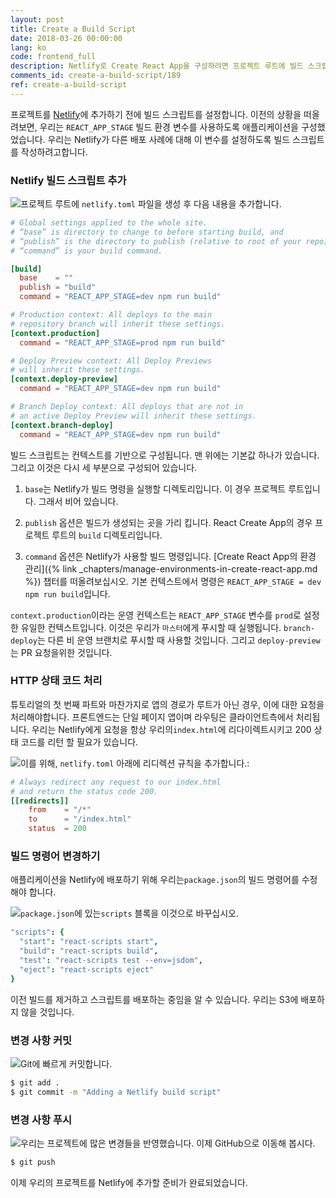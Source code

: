 ```yaml
---
layout: post
title: Create a Build Script
date: 2018-03-26 00:00:00
lang: ko
code: frontend_full
description: Netlify로 Create React App을 구성하려면 프로젝트 루트에 빌드 스크립트를 추가해야합니다. 우리가 React Router 라우트에 대해 HTTP 상태 코드 200을 반환하도록하려면 리다이렉트 규칙을 추가해야합니다. 
comments_id: create-a-build-script/189
ref: create-a-build-script
---
```


프로젝트를 [Netlify](https://www.netlify.com)에 추가하기 전에 빌드 스크립트를 설정합니다. 이전의 상황을 떠올려보면, 우리는 `REACT_APP_STAGE` 빌드 환경 변수를 사용하도록 애플리케이션을 구성했었습니다. 우리는 Netlify가 다른 배포 사례에 대해 이 변수를 설정하도록 빌드 스크립트를 작성하려고합니다.

### Netlify 빌드 스크립트 추가

<img class="code-marker" src="/assets/s.png" />프로젝트 루트에  `netlify.toml` 파일을 생성 후 다음 내용을 추가합니다.

``` toml
# Global settings applied to the whole site.
# “base” is directory to change to before starting build, and
# “publish” is the directory to publish (relative to root of your repo).
# “command” is your build command.

[build]
  base    = ""
  publish = "build"
  command = "REACT_APP_STAGE=dev npm run build"

# Production context: All deploys to the main
# repository branch will inherit these settings.
[context.production]
  command = "REACT_APP_STAGE=prod npm run build"

# Deploy Preview context: All Deploy Previews
# will inherit these settings.
[context.deploy-preview]
  command = "REACT_APP_STAGE=dev npm run build"

# Branch Deploy context: All deploys that are not in
# an active Deploy Preview will inherit these settings.
[context.branch-deploy]
  command = "REACT_APP_STAGE=dev npm run build"
```

빌드 스크립트는 컨텍스트를 기반으로 구성됩니다. 맨 위에는 기본값 하나가 있습니다. 그리고 이것은 다시 세 부분으로 구성되어 있습니다.

1. `base`는 Netlify가 빌드 명령을 실행할 디렉토리입니다. 이 경우 프로젝트 루트입니다. 그래서 비어 있습니다.

2. `publish` 옵션은 빌드가 생성되는 곳을 가리 킵니다. React Create App의 경우 프로젝트 루트의 `build` 디렉토리입니다.

3. `command` 옵션은 Netlify가 사용할 빌드 명령입니다. [Create React App의 환경 관리]({% link _chapters/manage-environments-in-create-react-app.md %}) 챕터를 떠올려보십시오. 기본 컨텍스트에서 명령은 `REACT_APP_STAGE = dev npm run build`입니다.

`context.production`이라는 운영 컨텍스트는 `REACT_APP_STAGE` 변수를 `prod`로 설정한 유일한 컨텍스트입니다. 이것은 우리가 `마스터`에게 푸시할 때 실행됩니다. `branch-deploy`는 다른 비 운영 브랜치로 푸시할 때 사용할 것입니다. 그리고 `deploy-preview`는 PR 요청을위한 것입니다.

### HTTP 상태 코드 처리

튜토리얼의 첫 번째 파트와 마찬가지로 앱의 경로가 루트가 아닌 경우, 이에 대한 요청을 처리해야합니다. 프론트엔드는 단일 페이지 앱이며 라우팅은 클라이언트측에서 처리됩니다. 우리는 Netlify에게 요청을 항상 우리의`index.html`에 리다이렉트시키고 200 상태 코드를 리턴 할 필요가 있습니다.

<img class="code-marker" src="/assets/s.png" />이를 위해, `netlify.toml` 아래에 리디렉션 규칙을 추가합니다.:

``` toml
# Always redirect any request to our index.html
# and return the status code 200.
[[redirects]]
    from    = "/*"
    to      = "/index.html"
    status  = 200
```

### 빌드 명령어 변경하기

애플리케이션을 Netlify에 배포하기 위해 우리는`package.json`의 빌드 명령어를 수정해야 합니다.


<img class="code-marker" src="/assets/s.png" />`package.json`에 있는`scripts` 블록을 이것으로 바꾸십시오.

``` coffee
"scripts": {
  "start": "react-scripts start",
  "build": "react-scripts build",
  "test": "react-scripts test --env=jsdom",
  "eject": "react-scripts eject"
}
```

이전 빌드를 제거하고 스크립트를 배포하는 중임을 알 수 있습니다. 우리는 S3에 배포하지 않을 것입니다.

### 변경 사항 커밋 

<img class="code-marker" src="/assets/s.png" />Git에 빠르게 커밋합니다.

``` bash
$ git add .
$ git commit -m "Adding a Netlify build script"
```

### 변경 사항 푸시 

<img class="code-marker" src="/assets/s.png" />우리는 프로젝트에 많은 변경들을 반영했습니다. 이제 GitHub으로 이동해 봅시다.

``` bash
$ git push
```

이제 우리의 프로젝트를 Netlify에 추가할 준비가 완료되었습니다.
